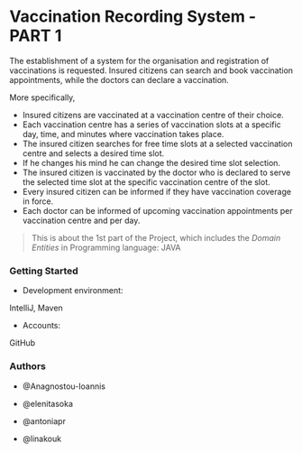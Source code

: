 # Vaccination Recording System - PART 1
The establishment of a system for the organisation and registration of vaccinations is requested.
Insured citizens can search and book vaccination appointments, while the doctors can declare a vaccination. 

More specifically, 
+ Insured citizens are vaccinated at a vaccination centre of their choice.
+ Each vaccination centre has a series of vaccination slots at a specific day, time, and minutes where vaccination takes place.
+ The insured citizen searches for free time slots at a selected vaccination centre and selects a desired time slot.
+ If he changes his mind he can change the desired time slot selection.
+ The insured citizen is vaccinated by the doctor who is declared to serve the selected time slot at the specific vaccination centre of the slot.
+ Every insured citizen can be informed if they have vaccination coverage in force.
+ Each doctor can be informed of upcoming vaccination appointments per vaccination centre and per day.

> This is about the 1st part of the Project, which includes the _Domain Entities_ in Programming language: JAVA

### Getting Started

+ Development environment: 

IntelliJ, Maven
+ Accounts:

GitHub

### Authors
+ @Anagnostou-Ioannis

+ @elenitasoka

+ @antoniapr

+ @linakouk


        
